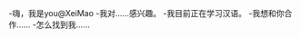 -嗨，我是you@XeiMao
-我对……感兴趣。
-我目前正在学习汉语。
-我想和你合作……
-怎么找到我……

<!---
XeiMao/XeiMao是一个特殊的存储库，因为它的'README.md（这个文件）出现在您的GitHub配置文件中。
您可以单击预览链接查看更改。
--->
